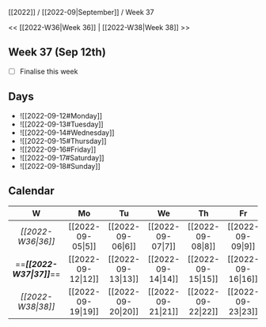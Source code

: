 [[2022]] / [[2022-09|September]] / Week 37

<< [[2022-W36|Week 36]] | [[2022-W38|Week 38]] >>︎

## Week 37 (Sep 12th)
- [ ] Finalise this week


## Days
- ![[2022-09-12#Monday]]
- ![[2022-09-13#Tuesday]]
- ![[2022-09-14#Wednesday]]
- ![[2022-09-15#Thursday]]
- ![[2022-09-16#Friday]]
- ![[2022-09-17#Saturday]]
- ![[2022-09-18#Sunday]]

## Calendar
| W  | Mo | Tu | We | Th | Fr | Sa | Su |
|:--:|:--:|:--:|:--:|:--:|:--:|:--:|:--:|
| *[[2022-W36\|36]]* | [[2022-09-05\|5]]  | [[2022-09-06\|6]]  | [[2022-09-07\|7]]  | [[2022-09-08\|8]]  | [[2022-09-09\|9]]  | [[2022-09-10\|10]] | [[2022-09-11\|11]] |
| ==***[[2022-W37\|37]]***== | [[2022-09-12\|12]] | [[2022-09-13\|13]] | [[2022-09-14\|14]] | [[2022-09-15\|15]] | [[2022-09-16\|16]] | [[2022-09-17\|17]] | [[2022-09-18\|18]] |
| *[[2022-W38\|38]]* | [[2022-09-19\|19]] | [[2022-09-20\|20]] | [[2022-09-21\|21]] | [[2022-09-22\|22]] | [[2022-09-23\|23]] | [[2022-09-24\|24]] | [[2022-09-25\|25]] |
